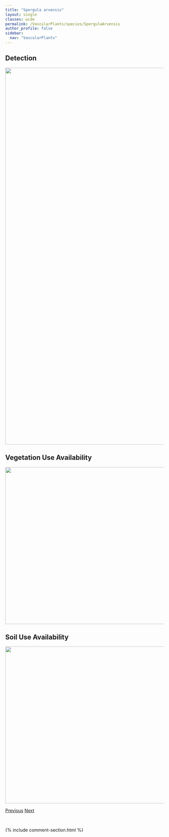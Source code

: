 ```yaml
---
title: "Spergula arvensis"
layout: single
classes: wide
permalink: /VascularPlants/species/SpergulaArvensis
author_profile: false
sidebar:
  nav: "VascularPlants"
---
```


<h2>Detection</h2>

<a href="https://drive.google.com/uc?export=view&id=1pF4WSfyLRe3I9gtePr_aWgzD_9jnE4QS">
<img src="https://drive.google.com/uc?export=view&id=1pF4WSfyLRe3I9gtePr_aWgzD_9jnE4QS" height = "1200" width = "800">
</a>


<h2>Vegetation Use Availability</h2>

<a href="https://drive.google.com/uc?export=view&id=1cy8eKqrT8o-LKZUTHS7nlUUC4WtMEs98">
<img src="https://drive.google.com/uc?export=view&id=1cy8eKqrT8o-LKZUTHS7nlUUC4WtMEs98" height = "500" width = "1000">
</a>


<h2>Soil Use Availability</h2>

<a href="https://drive.google.com/uc?export=view&id=1E4Q8I5NZFXtUKh5QvCvbcB_fWwymgmUw">
<img src="https://drive.google.com/uc?export=view&id=1E4Q8I5NZFXtUKh5QvCvbcB_fWwymgmUw" height = "500" width = "1000">
</a>


<a href="/DevelopmentWebsite/VascularPlants/species/SparganiumEurycarpum" class="pagination--pager" title="Sparganium eurycarpum">Previous</a> <a href="/DevelopmentWebsite/VascularPlants/species/SpergulariaDiandra" class="pagination--pager" title="Spergularia diandra">Next</a>

<p>&nbsp;</p>

{% include comment-section.html %}
